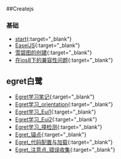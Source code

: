 ##Createjs

### 基础

* [start](./start_learn/start.md){:target="_blank"}
* [EaselJS](./start_learn/EaselJS.md){:target="_blank"}
* [雪碧图的创建](./start_learn/雪碧图的创建.md){:target="_blank"}
* [在ios8下的兼容性问题](./start_learn/在ios8下的兼容性问题.md){:target="_blank"}



## egret白鹭

* [Egret学习笔记](./egret/Egret学习笔记_start.md){:target="_blank"}
* [Egret学习_orientation](./egret/Egret学习_orientation.md){:target="_blank"}
* [Egret学习_Eui1](./egret/Egret学习_Eui1.md){:target="_blank"}
* [Egret学习_Eui2](./egret/Egret学习_Eui2.md){:target="_blank"}
* [Egret学习_撞检测](./egret/Egret学习_撞检测.md){:target="_blank"}
* [Egret_锚点](./egret/Egret_锚点.md){:target="_blank"}
* [Egret_代码配置与加载](./egret/Egret_代码配置与加载.md){:target="_blank"}
* [Egret_注意点_错误收集](./egret/Egret_注意点_错误收集.md){:target="_blank"}
